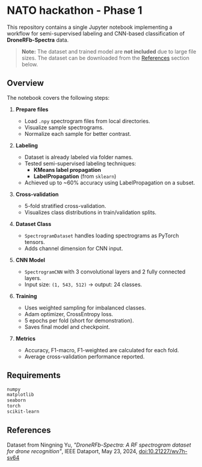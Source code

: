 # NATO hackathon - Phase 1

This repository contains a single Jupyter notebook implementing a workflow for semi-supervised labeling and CNN-based classification of **DroneRFb-Spectra** data.  

> **Note:** The dataset and trained model are **not included** due to large file sizes. The dataset can be downloaded from the [References](#references) section below.

## Overview

The notebook covers the following steps:

1. **Prepare files**  
   - Load `.npy` spectrogram files from local directories.  
   - Visualize sample spectrograms.  
   - Normalize each sample for better contrast.

2. **Labeling**  
   - Dataset is already labeled via folder names.  
   - Tested semi-supervised labeling techniques:  
     - **KMeans label propagation**  
     - **LabelPropagation** (from `sklearn`)  
   - Achieved up to ~60% accuracy using LabelPropagation on a subset.

3. **Cross-validation**  
   - 5-fold stratified cross-validation.  
   - Visualizes class distributions in train/validation splits.

4. **Dataset Class**  
   - `SpectrogramDataset` handles loading spectrograms as PyTorch tensors.  
   - Adds channel dimension for CNN input.

5. **CNN Model**  
   - `SpectrogramCNN` with 3 convolutional layers and 2 fully connected layers.  
   - Input size: `(1, 543, 512)` → output: 24 classes.  

6. **Training**  
   - Uses weighted sampling for imbalanced classes.  
   - Adam optimizer, CrossEntropy loss.  
   - 5 epochs per fold (short for demonstration).  
   - Saves final model and checkpoint.

7. **Metrics**  
   - Accuracy, F1-macro, F1-weighted are calculated for each fold.  
   - Average cross-validation performance reported.

## Requirements

```bash
numpy
matplotlib
seaborn
torch
scikit-learn
```

## References

Dataset from Ningning Yu, *"DroneRFb-Spectra: A RF spectrogram dataset for drone recognition"*, IEEE Dataport, May 23, 2024, [doi:10.21227/wv7h-sv64](https://doi.org/10.21227/wv7h-sv64)

